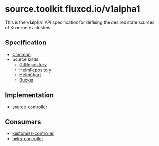 # source.toolkit.fluxcd.io/v1alpha1

This is the v1alpha1 API specification for defining the desired state sources of Kubernetes clusters.

## Specification

* [Common](common.md)
* Source kinds:
  + [GitRepository](gitrepositories.md)
  + [HelmRepository](helmrepositories.md)
  + [HelmChart](helmcharts.md)
  + [Bucket](buckets.md)
  
## Implementation

* [source-controller](https://github.com/fluxcd/source-controller/)

## Consumers

* [kustomize-controller](https://github.com/fluxcd/kustomize-controller/)
* [helm-controller](https://github.com/fluxcd/helm-controller/)
